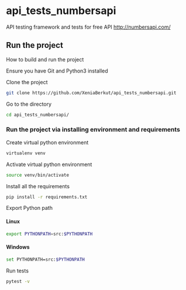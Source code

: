 # api_tests_numbersapi
API testing framework and tests for free API http://numbersapi.com/
## Run the project
How to build and run the project

Ensure you have Git and Python3 installed
 
Clone the project 
```bash
git clone https://github.com/XeniaBerkut/api_tests_numbersapi.git
```
Go to the directory
```bash
cd api_tests_numbersapi/
```
### Run the project via installing environment and requirements

Create virtual python environment
```bash
virtualenv venv
```
Activate virtual python environment
```bash
source venv/bin/activate
```
Install all the requirements
```bash
pip install -r requirements.txt
```
Export Python path
#### Linux
```bash
export PYTHONPATH=src:$PYTHONPATH

```
#### Windows
```bash
set PYTHONPATH=src:$PYTHONPATH

```
Run tests

```bash
pytest -v